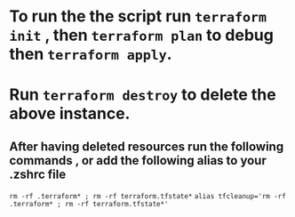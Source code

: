 # To run the the script run ``` terraform init ``` , then ```terraform plan``` to debug  then ``` terraform apply ```.
# Run ```terraform destroy``` to delete the above instance.


## After having deleted resources run the following commands , or add the following alias to your .zshrc file
``` rm -rf .terraform* ; rm -rf terraform.tfstate* ```
``` alias tfcleanup='rm -rf .terraform* ; rm -rf terraform.tfstate*' ```